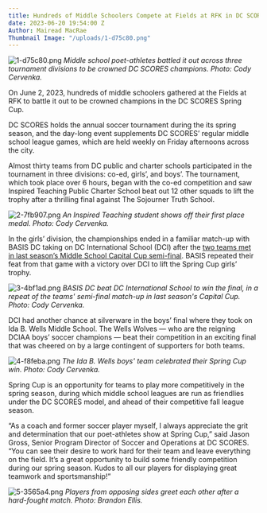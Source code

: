 ```yaml
---
title: Hundreds of Middle Schoolers Compete at Fields at RFK in DC SCORES Spring Cup
date: 2023-06-20 19:54:00 Z
Author: Mairead MacRae
Thumbnail Image: "/uploads/1-d75c80.png"
---
```


![1-d75c80.png](/uploads/1-d75c80.png)
*Middle school poet-athletes battled it out across three tournament divisions to be crowned DC SCORES champions. Photo: Cody Cervenka.*













On June 2, 2023, hundreds of middle schoolers gathered at the Fields at RFK to battle it out to be crowned champions in the DC SCORES Spring Cup. 

DC SCORES holds the annual soccer tournament during the its spring season, and the day-long event supplements DC SCORES’ regular middle school league games, which are held weekly on Friday afternoons across the city. 

Almost thirty teams from DC public and charter schools participated in the tournament in three divisions: co-ed, girls’, and boys’. The tournament, which took place over 6 hours, began with the co-ed competition and saw Inspired Teaching Public Charter School beat out 12 other squads to lift the trophy after a thrilling final against The Sojourner Truth School. 

![2-7fb907.png](/uploads/2-7fb907.png)
*An Inspired Teaching student shows off their first place medal. Photo: Cody Cervenka.* 

In the girls’ division, the championships ended in a familiar match-up with BASIS DC taking on DC International School (DCI) after the [two teams met in last season’s Middle School Capital Cup semi-final](https://www.dcscores.org/blog/2022/11/twelve-middle-school-teams-compete-at-the-districts-most-iconic-soccer-venues-in-dc-scores-capital-cup-championships). BASIS repeated their feat from that game with a victory over DCI to lift the Spring Cup girls’ trophy. 

![3-4bf1ad.png](/uploads/3-4bf1ad.png)
*BASIS DC beat DC International School to win the final, in a repeat of the teams' semi-final match-up in last season's Capital Cup. Photo: Cody Cervenka.*

DCI had another chance at silverware in the boys’ final where they took on Ida B. Wells Middle School. The Wells Wolves — who are the reigning DCIAA boys’ soccer champions — beat their competition in an exciting final that was cheered on by a large contingent of supporters for both teams. 

![4-f8feba.png](/uploads/4-f8feba.png)
*The Ida B. Wells boys' team celebrated their Spring Cup win. Photo: Cody Cervenka.* 

Spring Cup is an opportunity for teams to play more competitively in the spring season, during which middle school leagues are run as friendlies under the DC SCORES model, and ahead of their competitive fall league season.

“As a coach and former soccer player myself, I always appreciate the grit and determination that our poet-athletes show at Spring Cup,” said Jason Gross, Senior Program Director of Soccer and Operations at DC SCORES. “You can see their desire to work hard for their team and leave everything on the field. It’s a great opportunity to build some friendly competition during our spring season. Kudos to all our players for displaying great teamwork and sportsmanship!”

![5-3565a4.png](/uploads/5-3565a4.png)
*Players from opposing sides greet each other after a hard-fought match. Photo: Brandon Ellis.*